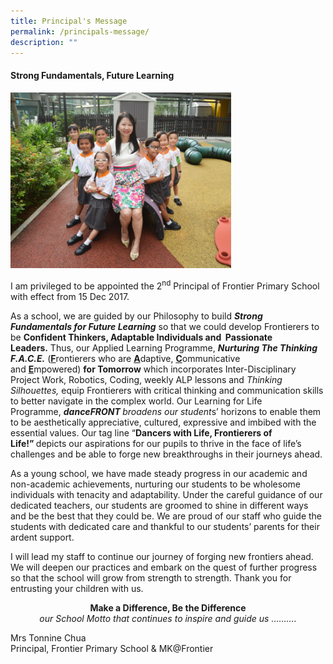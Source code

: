 ```yaml
---
title: Principal's Message
permalink: /principals-message/
description: ""
---
```

<h4><strong>Strong Fundamentals, Future Learning</strong></h4>
<img style="width: 70%;" src="/images/1a.jpeg" />
<p>I am privileged to be appointed the 2<sup>nd</sup>&nbsp;Principal of Frontier Primary School with effect from 15 Dec 2017.</p>
<p>As a school, we are guided by our Philosophy to build&nbsp;<strong><em>Strong Fundamentals for Future Learning</em></strong>&nbsp;so that we could develop Frontierers to be&nbsp;<strong>Confident Thinkers, Adaptable Individuals and&nbsp;</strong><strong>&nbsp;</strong><strong>Passionate Leaders</strong><strong>.</strong>&nbsp;Thus, our Applied Learning Programme,&nbsp;<strong><em>Nurturing The Thinking F.A.C.E.</em></strong>&nbsp;(<strong><u>F</u></strong>rontierers who are&nbsp;<strong><u>A</u></strong>daptive,&nbsp;<strong><u>C</u></strong>ommunicative and&nbsp;<strong><u>E</u></strong>mpowered)&nbsp;<strong>for Tomorrow</strong>&nbsp;which incorporates Inter-Disciplinary Project Work, Robotics, Coding, weekly ALP lessons and&nbsp;<em>Thinking Silhouettes,</em>&nbsp;equip Frontierers with critical thinking and communication skills to better navigate in the complex world. Our Learning for Life Programme,&nbsp;<em><strong>danceFRONT&nbsp;</strong></em><em>broadens our student</em>s&rsquo; horizons to enable them to be aesthetically appreciative, cultured, expressive and imbibed with the essential values. Our tag line &ldquo;<strong>Dancers with Life, Frontierers of Life!&rdquo;&nbsp;</strong>depicts our aspirations for our pupils to thrive in the face of life&rsquo;s challenges and be able to forge new breakthroughs in their journeys ahead.</p>
<p>As a young school, we have made steady progress in our academic and non-academic achievements, nurturing our students to be wholesome individuals with tenacity and adaptability. Under the careful guidance of our dedicated teachers, our students are groomed to shine in different ways and be the best that they could be. We are proud of our staff who guide the students with dedicated care and thankful to our students&rsquo; parents for their ardent support.</p>
<p>I will lead my staff to continue our journey of forging new frontiers ahead. We will deepen our practices and embark on the quest of further progress so that the school will grow from strength to strength. Thank you for entrusting your children with us.</p>
<p style="text-align: center;"><strong>Make a Difference, Be the Difference<br /></strong><em>our School Motto that continues to inspire and guide us &hellip;&hellip;&hellip;.</em></p>
<p>Mrs Tonnine Chua<br />Principal, Frontier Primary School &amp; MK@Frontier</p>